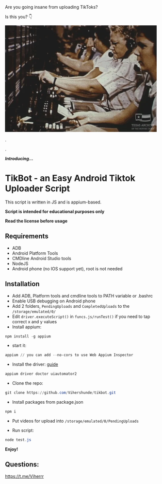 Are you going insane from uploading TikToks?

Is this you? 👇

<img src='assets/giphy.webp'>

.

.

**_Introducing..._**

# TikBot - an Easy Android Tiktok Uploader Script

This script is written in JS and is appium-based.

**Script is intended for educational purposes only**

**Read the license before usage**

## Requirements

- ADB
- Android Platform Tools
- CMDline Android Studio tools
- NodeJS
- Android phone (no IOS support yet), root is not needed

## Installation

- Add ADB, Platform tools and cmdline tools to PATH variable or .bashrc
- Enable USB debugging on Android phone
- Add 2 folders, `PendingUploads` and `CompletedUploads` to the `/storage/emulated/0/`
- Edit `driver.executeScript()` in `funcs.js/runTest()` if you need to tap correct x and y values
- Install appium:

```powershell
npm install -g appium
```

- start it:

```powershell
appium // you can add --no-cors to use Web Appium Inspector
```

- Install the driver: [guide](https://appium.io/docs/en/latest/quickstart/uiauto2-driver/)

```powershell
appium driver doctor uiautomator2
```

- Clone the repo:

```powershell
git clone https://github.com/Vihershunde/tikbot.git
```

- Install packages from package.json

```powershell
npm i
```

- Put videos for upload into `/storage/emulated/0/PendingUploads`

- Run script:

```powershell
node test.js
```

**Enjoy!**

## Questions:

https://t.me/Viherrr
